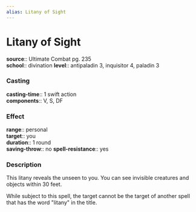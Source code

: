 ```yaml
---
alias: Litany of Sight
---
```


# Litany of Sight 

**source**:: Ultimate Combat pg. 235  
**school**:: divination
**level**:: antipaladin 3, inquisitor 4, paladin 3

### Casting 

**casting-time**:: 1 swift action  
**components**:: V, S, DF

### Effect 

**range**:: personal  
**target**:: you  
**duration**:: 1 round  
**saving-throw**:: no
**spell-resistance**:: yes

### Description 

This litany reveals the unseen to you. You can see invisible creatures and objects within 30 feet.  
  
While subject to this spell, the target cannot be the target of another spell that has the word "litany" in the title.
